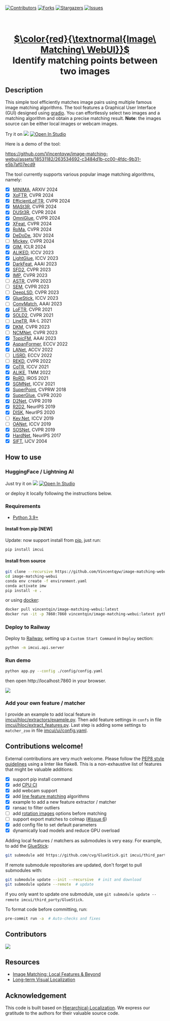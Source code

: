 [![Contributors][contributors-shield]][contributors-url]
[![Forks][forks-shield]][forks-url]
[![Stargazers][stars-shield]][stars-url]
[![Issues][issues-shield]][issues-url]

<p align="center">
  <h1 align="center"><br><ins>$\color{red}{\textnormal{Image\ Matching\ WebUI}}$
</ins><br>Identify matching points between two images</h1>
</p>

## Description

This simple tool efficiently matches image pairs using multiple famous image matching algorithms. The tool features a Graphical User Interface (GUI) designed using [gradio](https://gradio.app/). You can effortlessly select two images and a matching algorithm and obtain a precise matching result.
**Note**: the images source can be either local images or webcam images.

Try it on <a href='https://huggingface.co/spaces/Realcat/image-matching-webui'><img src='https://img.shields.io/badge/%F0%9F%A4%97%20Hugging%20Face-Spaces-blue'></a>
<a target="_blank" href="https://lightning.ai/realcat/studios/image-matching-webui">
  <img src="https://pl-bolts-doc-images.s3.us-east-2.amazonaws.com/app-2/studio-badge.svg" alt="Open In Studio"/>
</a>

Here is a demo of the tool:

https://github.com/Vincentqyw/image-matching-webui/assets/18531182/263534692-c3484d1b-cc00-4fdc-9b31-e5b7af07ecd9

The tool currently supports various popular image matching algorithms, namely:
- [x] [MINIMA](https://github.com/LSXI7/MINIMA), ARXIV 2024
- [x] [XoFTR](https://github.com/OnderT/XoFTR), CVPR 2024
- [x] [EfficientLoFTR](https://github.com/zju3dv/EfficientLoFTR), CVPR 2024
- [x] [MASt3R](https://github.com/naver/mast3r), CVPR 2024
- [x] [DUSt3R](https://github.com/naver/dust3r), CVPR 2024
- [x] [OmniGlue](https://github.com/Vincentqyw/omniglue-onnx), CVPR 2024
- [x] [XFeat](https://github.com/verlab/accelerated_features), CVPR 2024
- [x] [RoMa](https://github.com/Vincentqyw/RoMa), CVPR 2024
- [x] [DeDoDe](https://github.com/Parskatt/DeDoDe), 3DV 2024
- [ ] [Mickey](https://github.com/nianticlabs/mickey), CVPR 2024
- [x] [GIM](https://github.com/xuelunshen/gim), ICLR 2024
- [x] [ALIKED](https://github.com/Shiaoming/ALIKED), ICCV 2023
- [x] [LightGlue](https://github.com/cvg/LightGlue), ICCV 2023
- [x] [DarkFeat](https://github.com/THU-LYJ-Lab/DarkFeat), AAAI 2023
- [x] [SFD2](https://github.com/feixue94/sfd2), CVPR 2023
- [x] [IMP](https://github.com/feixue94/imp-release), CVPR 2023
- [ ] [ASTR](https://github.com/ASTR2023/ASTR), CVPR 2023
- [ ] [SEM](https://github.com/SEM2023/SEM), CVPR 2023
- [ ] [DeepLSD](https://github.com/cvg/DeepLSD), CVPR 2023
- [x] [GlueStick](https://github.com/cvg/GlueStick), ICCV 2023
- [ ] [ConvMatch](https://github.com/SuhZhang/ConvMatch), AAAI 2023
- [x] [LoFTR](https://github.com/zju3dv/LoFTR), CVPR 2021
- [x] [SOLD2](https://github.com/cvg/SOLD2), CVPR 2021
- [ ] [LineTR](https://github.com/yosungho/LineTR), RA-L 2021
- [x] [DKM](https://github.com/Parskatt/DKM), CVPR 2023
- [ ] [NCMNet](https://github.com/xinliu29/NCMNet), CVPR 2023
- [x] [TopicFM](https://github.com/Vincentqyw/TopicFM), AAAI 2023
- [x] [AspanFormer](https://github.com/Vincentqyw/ml-aspanformer), ECCV 2022
- [x] [LANet](https://github.com/wangch-g/lanet), ACCV 2022
- [ ] [LISRD](https://github.com/rpautrat/LISRD), ECCV 2022
- [ ] [REKD](https://github.com/bluedream1121/REKD), CVPR 2022
- [x] [CoTR](https://github.com/ubc-vision/COTR), ICCV 2021
- [x] [ALIKE](https://github.com/Shiaoming/ALIKE), TMM 2022
- [x] [RoRD](https://github.com/UditSinghParihar/RoRD), IROS 2021
- [x] [SGMNet](https://github.com/vdvchen/SGMNet), ICCV 2021
- [x] [SuperPoint](https://github.com/magicleap/SuperPointPretrainedNetwork), CVPRW 2018
- [x] [SuperGlue](https://github.com/magicleap/SuperGluePretrainedNetwork), CVPR 2020
- [x] [D2Net](https://github.com/Vincentqyw/d2-net), CVPR 2019
- [x] [R2D2](https://github.com/naver/r2d2), NeurIPS 2019
- [x] [DISK](https://github.com/cvlab-epfl/disk), NeurIPS 2020
- [ ] [Key.Net](https://github.com/axelBarroso/Key.Net), ICCV 2019
- [ ] [OANet](https://github.com/zjhthu/OANet), ICCV 2019
- [x] [SOSNet](https://github.com/scape-research/SOSNet), CVPR 2019
- [x] [HardNet](https://github.com/DagnyT/hardnet), NeurIPS 2017
- [x] [SIFT](https://docs.opencv.org/4.x/da/df5/tutorial_py_sift_intro.html), IJCV 2004

## How to use

### HuggingFace / Lightning AI

Just try it on <a href='https://huggingface.co/spaces/Realcat/image-matching-webui'><img src='https://img.shields.io/badge/%F0%9F%A4%97%20Hugging%20Face-Spaces-blue'></a>
<a target="_blank" href="https://lightning.ai/realcat/studios/image-matching-webui">
  <img src="https://pl-bolts-doc-images.s3.us-east-2.amazonaws.com/app-2/studio-badge.svg" alt="Open In Studio"/>
</a>

or deploy it locally following the instructions below.

### Requirements

- [Python 3.9+](https://www.python.org/downloads/)

#### Install from pip [NEW]

Update: now support install from [pip](https://pypi.org/project/imcui), just run:

```bash
pip install imcui
```

#### Install from source

``` bash
git clone --recursive https://github.com/Vincentqyw/image-matching-webui.git
cd image-matching-webui
conda env create -f environment.yaml
conda activate imw
pip install -e .
```

or using [docker](https://hub.docker.com/r/vincentqin/image-matching-webui):

``` bash
docker pull vincentqin/image-matching-webui:latest
docker run -it -p 7860:7860 vincentqin/image-matching-webui:latest python app.py --server_name "0.0.0.0" --server_port=7860
```

### Deploy to Railway

Deploy to [Railway](https://railway.app/), setting up a `Custom Start Command` in `Deploy` section:

``` bash
python -m imcui.api.server
```

### Run demo
``` bash
python app.py --config ./config/config.yaml
```
then open http://localhost:7860 in your browser.

![](assets/gui.jpg)

### Add your own feature / matcher

I provide an example to add local feature in [imcui/hloc/extractors/example.py](imcui/hloc/extractors/example.py). Then add feature settings in `confs` in file [imcui/hloc/extract_features.py](imcui/hloc/extract_features.py). Last step is adding some settings to `matcher_zoo` in file [imcui/ui/config.yaml](imcui/ui/config.yaml).

## Contributions welcome!

External contributions are very much welcome. Please follow the [PEP8 style guidelines](https://www.python.org/dev/peps/pep-0008/) using a linter like flake8. This is a non-exhaustive list of features that might be valuable additions:

- [x] support pip install command
- [x] add [CPU CI](.github/workflows/ci.yml)
- [x] add webcam support
- [x] add [line feature matching](https://github.com/Vincentqyw/LineSegmentsDetection) algorithms
- [x] example to add a new feature extractor / matcher
- [x] ransac to filter outliers
- [ ] add [rotation images](https://github.com/pidahbus/deep-image-orientation-angle-detection) options before matching
- [ ] support export matches to colmap ([#issue 6](https://github.com/Vincentqyw/image-matching-webui/issues/6))
- [x] add config file to set default parameters
- [x] dynamically load models and reduce GPU overload

Adding local features / matchers as submodules is very easy. For example, to add the [GlueStick](https://github.com/cvg/GlueStick):

``` bash
git submodule add https://github.com/cvg/GlueStick.git imcui/third_party/GlueStick
```

If remote submodule repositories are updated, don't forget to pull submodules with:

``` bash
git submodule update --init --recursive  # init and download
git submodule update --remote  # update
```

if you only want to update one submodule, use `git submodule update --remote imcui/third_party/GlueStick`.

To format code before committing, run:

```bash
pre-commit run -a  # Auto-checks and fixes
```

## Contributors

<a href="https://github.com/Vincentqyw/image-matching-webui/graphs/contributors">
  <img src="https://contrib.rocks/image?repo=Vincentqyw/image-matching-webui" />
</a>

## Resources
- [Image Matching: Local Features & Beyond](https://image-matching-workshop.github.io)
- [Long-term Visual Localization](https://www.visuallocalization.net)

## Acknowledgement

This code is built based on [Hierarchical-Localization](https://github.com/cvg/Hierarchical-Localization). We express our gratitude to the authors for their valuable source code.

[contributors-shield]: https://img.shields.io/github/contributors/Vincentqyw/image-matching-webui.svg?style=for-the-badge
[contributors-url]: https://github.com/Vincentqyw/image-matching-webui/graphs/contributors
[forks-shield]: https://img.shields.io/github/forks/Vincentqyw/image-matching-webui.svg?style=for-the-badge
[forks-url]: https://github.com/Vincentqyw/image-matching-webui/network/members
[stars-shield]: https://img.shields.io/github/stars/Vincentqyw/image-matching-webui.svg?style=for-the-badge
[stars-url]: https://github.com/Vincentqyw/image-matching-webui/stargazers
[issues-shield]: https://img.shields.io/github/issues/Vincentqyw/image-matching-webui.svg?style=for-the-badge
[issues-url]: https://github.com/Vincentqyw/image-matching-webui/issues
